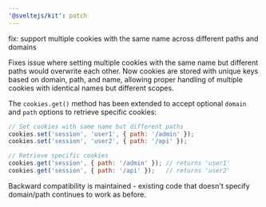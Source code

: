 ```yaml
---
'@sveltejs/kit': patch
---
```


fix: support multiple cookies with the same name across different paths and domains

Fixes issue where setting multiple cookies with the same name but different paths would overwrite each other. Now cookies are stored with unique keys based on domain, path, and name, allowing proper handling of multiple cookies with identical names but different scopes.

The `cookies.get()` method has been extended to accept optional `domain` and `path` options to retrieve specific cookies:

```js
// Set cookies with same name but different paths
cookies.set('session', 'user1', { path: '/admin' });
cookies.set('session', 'user2', { path: '/api' });

// Retrieve specific cookies
cookies.get('session', { path: '/admin' }); // returns 'user1'
cookies.get('session', { path: '/api' });   // returns 'user2'
```

Backward compatibility is maintained - existing code that doesn't specify domain/path continues to work as before.